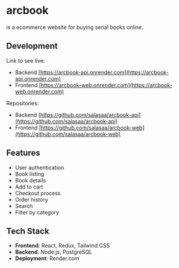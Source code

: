# arcbook

is a ecommerce website for buying serial books online.

## Development

Link to see live:

- Backend [https://arcbook-api.onrender.com](https://arcbook-api.onrender.com)
- Frontend [https://arcbook-web.onrender.com](https://arcbook-web.onrender.com)

Repositories:

- Backend [https://github.com/salasaa/arcbook-api](https://github.com/salasaa/arcbook-api)
- Frontend [https://github.com/salasaa/arcbook-web](https://github.com/salasaa/arcbook-web)

## Features

- User authentication
- Book listing
- Book details
- Add to cart
- Checkout process
- Order history
- Search
- Filter by category

## Tech Stack

- **Frontend**: React, Redux, Tailwind CSS
- **Backend**: Node.js, PostgreSQL
- **Deployment**: Render.com
